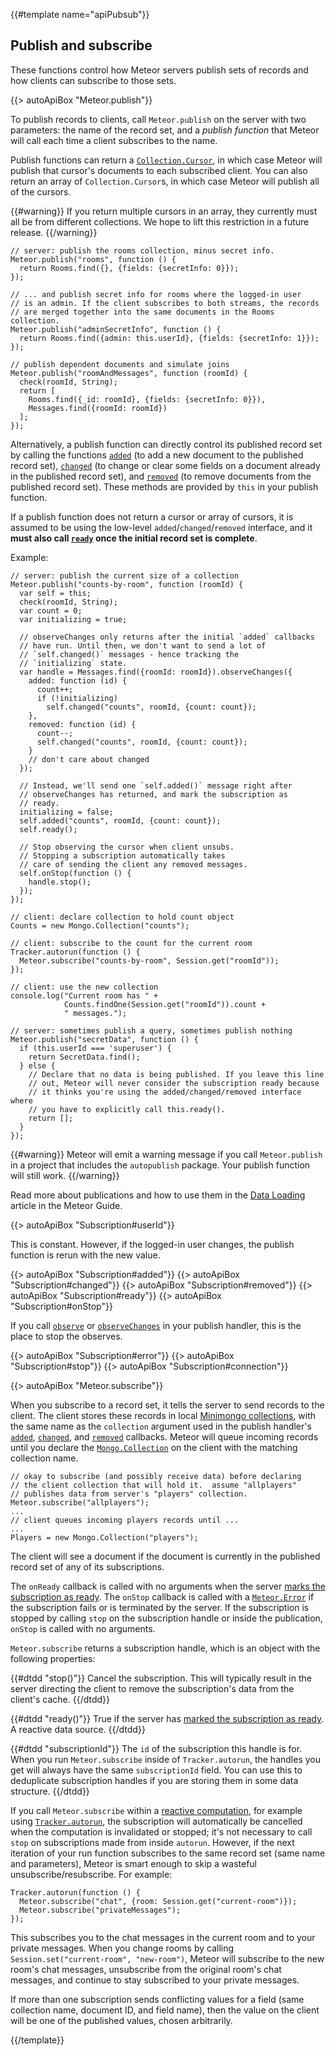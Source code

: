 {{#template name="apiPubsub"}}

<h2 id="publishandsubscribe"><span>Publish and subscribe</span></h2>

These functions control how Meteor servers publish sets of records and
how clients can subscribe to those sets.

{{> autoApiBox "Meteor.publish"}}

To publish records to clients, call `Meteor.publish` on the server with
two parameters: the name of the record set, and a *publish function*
that Meteor will call each time a client subscribes to the name.

Publish functions can return a
[`Collection.Cursor`](#mongo_cursor), in which case Meteor
will publish that cursor's documents to each subscribed client. You can
also return an array of `Collection.Cursor`s, in which case Meteor will
publish all of the cursors.

{{#warning}}
If you return multiple cursors in an array, they currently must all be from
different collections. We hope to lift this restriction in a future release.
{{/warning}}

    // server: publish the rooms collection, minus secret info.
    Meteor.publish("rooms", function () {
      return Rooms.find({}, {fields: {secretInfo: 0}});
    });

    // ... and publish secret info for rooms where the logged-in user
    // is an admin. If the client subscribes to both streams, the records
    // are merged together into the same documents in the Rooms collection.
    Meteor.publish("adminSecretInfo", function () {
      return Rooms.find({admin: this.userId}, {fields: {secretInfo: 1}});
    });

    // publish dependent documents and simulate joins
    Meteor.publish("roomAndMessages", function (roomId) {
      check(roomId, String);
      return [
        Rooms.find({_id: roomId}, {fields: {secretInfo: 0}}),
        Messages.find({roomId: roomId})
      ];
    });

Alternatively, a publish function can directly control its published record set
by calling the functions [`added`](#publish_added) (to add a new document to the
published record set), [`changed`](#publish_changed) (to change or clear some
fields on a document already in the published record set), and
[`removed`](#publish_removed) (to remove documents from the published record
set).  These methods are provided by `this` in your publish function.

If a publish function does not return a cursor or array of cursors, it is
assumed to be using the low-level `added`/`changed`/`removed` interface, and it
**must also call [`ready`](#publish_ready) once the initial record set is
complete**.

Example:

    // server: publish the current size of a collection
    Meteor.publish("counts-by-room", function (roomId) {
      var self = this;
      check(roomId, String);
      var count = 0;
      var initializing = true;

      // observeChanges only returns after the initial `added` callbacks
      // have run. Until then, we don't want to send a lot of
      // `self.changed()` messages - hence tracking the
      // `initializing` state.
      var handle = Messages.find({roomId: roomId}).observeChanges({
        added: function (id) {
          count++;
          if (!initializing)
            self.changed("counts", roomId, {count: count});
        },
        removed: function (id) {
          count--;
          self.changed("counts", roomId, {count: count});
        }
        // don't care about changed
      });

      // Instead, we'll send one `self.added()` message right after
      // observeChanges has returned, and mark the subscription as
      // ready.
      initializing = false;
      self.added("counts", roomId, {count: count});
      self.ready();

      // Stop observing the cursor when client unsubs.
      // Stopping a subscription automatically takes
      // care of sending the client any removed messages.
      self.onStop(function () {
        handle.stop();
      });
    });

    // client: declare collection to hold count object
    Counts = new Mongo.Collection("counts");

    // client: subscribe to the count for the current room
    Tracker.autorun(function () {
      Meteor.subscribe("counts-by-room", Session.get("roomId"));
    });

    // client: use the new collection
    console.log("Current room has " +
                Counts.findOne(Session.get("roomId")).count +
                " messages.");

    // server: sometimes publish a query, sometimes publish nothing
    Meteor.publish("secretData", function () {
      if (this.userId === 'superuser') {
        return SecretData.find();
      } else {
        // Declare that no data is being published. If you leave this line
        // out, Meteor will never consider the subscription ready because
        // it thinks you're using the added/changed/removed interface where
        // you have to explicitly call this.ready().
        return [];
      }
    });

{{#warning}}
Meteor will emit a warning message if you call `Meteor.publish` in a
project that includes the `autopublish` package.  Your publish function
will still work.
{{/warning}}

Read more about publications and how to use them in the [Data Loading](http://guide.meteor.com/data-loading.html) article in the Meteor Guide.

{{> autoApiBox "Subscription#userId"}}

This is constant. However, if the logged-in user changes, the publish
function is rerun with the new value.

{{> autoApiBox "Subscription#added"}}
{{> autoApiBox "Subscription#changed"}}
{{> autoApiBox "Subscription#removed"}}
{{> autoApiBox "Subscription#ready"}}
{{> autoApiBox "Subscription#onStop"}}

If you call [`observe`](#observe) or [`observeChanges`](#observe_changes) in your
publish handler, this is the place to stop the observes.

{{> autoApiBox "Subscription#error"}}
{{> autoApiBox "Subscription#stop"}}
{{> autoApiBox "Subscription#connection"}}

{{> autoApiBox "Meteor.subscribe"}}

When you subscribe to a record set, it tells the server to send records to the
client.  The client stores these records in local [Minimongo
collections](#mongo_collection), with the same name as the `collection`
argument used in the publish handler's [`added`](#publish_added),
[`changed`](#publish_changed), and [`removed`](#publish_removed)
callbacks.  Meteor will queue incoming records until you declare the
[`Mongo.Collection`](#mongo_collection) on the client with the matching
collection name.

    // okay to subscribe (and possibly receive data) before declaring
    // the client collection that will hold it.  assume "allplayers"
    // publishes data from server's "players" collection.
    Meteor.subscribe("allplayers");
    ...
    // client queues incoming players records until ...
    ...
    Players = new Mongo.Collection("players");

The client will see a document if the document is currently in the published
record set of any of its subscriptions.

The `onReady` callback is called with no arguments when the server [marks the
subscription as ready](#publish_ready). The `onStop` callback is called with
a [`Meteor.Error`](#meteor_error) if the subscription fails or is terminated by
the server. If the subscription is stopped by calling `stop` on the subscription
handle or inside the publication, `onStop` is called with no arguments.

`Meteor.subscribe` returns a subscription handle, which is an object with the
following properties:

<dl class="callbacks">
{{#dtdd "stop()"}}
Cancel the subscription. This will typically result in the server directing the
client to remove the subscription's data from the client's cache.
{{/dtdd}}

{{#dtdd "ready()"}}
True if the server has [marked the subscription as ready](#publish_ready). A
reactive data source.
{{/dtdd}}

{{#dtdd "subscriptionId"}}
The `id` of the subscription this handle is for. When you run `Meteor.subscribe`
inside of `Tracker.autorun`, the handles you get will always have the same
`subscriptionId` field. You can use this to deduplicate subscription handles
if you are storing them in some data structure.
{{/dtdd}}
</dl>

If you call `Meteor.subscribe` within a [reactive computation](#reactivity),
for example using
[`Tracker.autorun`](#tracker_autorun), the subscription will automatically be
cancelled when the computation is invalidated or stopped; it's not necessary
to call `stop` on
subscriptions made from inside `autorun`. However, if the next iteration
of your run function subscribes to the same record set (same name and
parameters), Meteor is smart enough to skip a wasteful
unsubscribe/resubscribe. For example:

    Tracker.autorun(function () {
      Meteor.subscribe("chat", {room: Session.get("current-room")});
      Meteor.subscribe("privateMessages");
    });

This subscribes you to the chat messages in the current room and to your private
messages. When you change rooms by calling `Session.set("current-room",
"new-room")`, Meteor will subscribe to the new room's chat messages,
unsubscribe from the original room's chat messages, and continue to
stay subscribed to your private messages.

If more than one subscription sends conflicting values for a field (same
collection name, document ID, and field name), then the value on the client will
be one of the published values, chosen arbitrarily.

{{/template}}